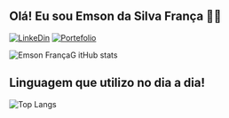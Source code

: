 ## Olá! Eu sou Emson da Silva França 🖖🏼

[![LinkeDin](https://img.shields.io/badge/LinkedIn-0077B5?style=for-the-badge&logo=linkedin&logoColor=white)](https://www.linkedin.com/in/emson-silva/)
[![Portefolio](https://img.shields.io/website-up-down-green-red/http/monip.org.svg)](https://portfolio-emson-silva-q6xuuyn26-ultraemson.vercel.app)

![Emson FrançaG itHub stats](https://github-readme-stats.vercel.app/api?username=ultraemson&show_icons=true&theme=dracula)
## Linguagem que utilizo no dia a dia!
![Top Langs](https://github-readme-stats.vercel.app/api/top-langs/?username=ultraemson&size_weight=0.5&count_weight=0.5)



